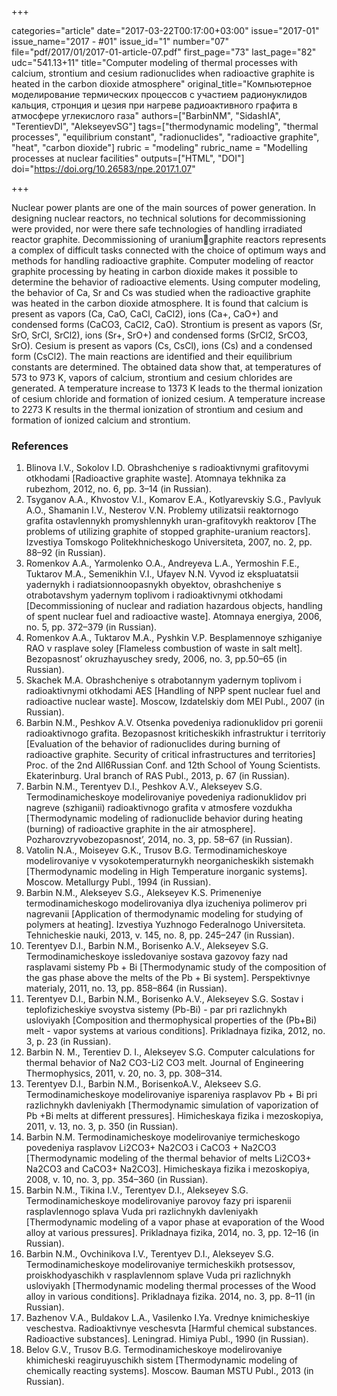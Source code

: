 +++

categories="article"
date="2017-03-22T00:17:00+03:00"
issue="2017-01"
issue_name="2017 - #01"
issue_id="1"
number="07"
file="pdf/2017/01/2017-01-article-07.pdf"
first_page="73"
last_page="82"
udc="541.13+11"
title="Computer modeling of thermal processes with calcium, strontium and cesium radionuclides when radioactive graphite is heated in the carbon dioxide atmosphere"
original_title="Компьютерное моделирование термических процессов с участием радионуклидов кальция, стронция и цезия при нагреве радиоактивного графита в атмосфере углекислого газа"
authors=["BarbinNM", "SidashIA", "TerentievDI", "AlekseyevSG"]
tags=["thermodynamic modeling", "thermal processes", "equilibrium constant", "radionuclides", "radioactive graphite", "heat", "carbon dioxide"]
rubric = "modeling"
rubric_name = "Modelling processes at nuclear facilities"
outputs=["HTML", "DOI"]
doi="https://doi.org/10.26583/npe.2017.1.07"

+++

Nuclear power plants are one of the main sources of power generation. In designing nuclear reactors, no technical solutions for decommissioning were provided, nor were there safe technologies of handling irradiated reactor graphite. Decommissioning of uraniumgraphite reactors represents a complex of difficult tasks connected with the choice of optimum ways and methods for handling radioactive graphite. Computer modeling of reactor graphite processing by heating in carbon dioxide makes it possible to determine the behavior of radioactive elements. Using computer modeling, the behavior of Ca, Sr and Cs was studied when the radioactive graphite was heated in the carbon dioxide atmosphere. It is found that calcium is present as vapors (Ca, CaO, CaCl, CaCl2), ions (Ca+, CaO+) and condensed forms (CaCO3, CaCl2, CaO). Strontium is present as vapors (Sr, SrO, SrCl, SrCl2), ions (Sr+, SrO+) and condensed forms (SrCl2, SrCO3, SrO). Cesium is present as vapors (Cs, CsCl), ions (Cs) and a condensed form (CsCl2). The main reactions are identified and their equilibrium constants are determined. The obtained data show that, at temperatures of 573 to 973 K, vapors of calcium, strontium and cesium chlorides are generated. A temperature increase to 1373 K leads to the thermal ionization of cesium chloride and formation of ionized cesium. A temperature increase to 2273 K results in the thermal ionization of strontium and cesium and formation of ionized calcium and strontium.

### References

1. Blinova I.V., Sokolov I.D. Obrashcheniye s radioaktivnymi grafitovymi otkhodami [Radioactive graphite waste]. Atomnaya tekhnika za rubezhom, 2012, no. 6, pp. 3–14 (in Russian).
2. Tsyganov А.А., Khvostov V.I., Komarov Е.А., Kotlyarevskiy S.G., Pavlyuk А.О., Shamanin I.V., Nesterov V.N. Problemy utilizatsii reaktornogo grafita ostavlennykh promyshlennykh uran-grafitovykh reaktorov [The problems of utilizing graphite of stopped graphite-uranium reactors]. Izvestiya Tomskogo Politekhnicheskogo Universiteta, 2007, no. 2, pp. 88–92 (in Russian).
3. Romenkov A.A., Yarmolenko O.A., Andreyeva L.A., Yermoshin F.E., Tuktarov M.A., Semenikhin V.I., Ufayev N.N. Vyvod iz ekspluatatsii yadernykh i radiatsionnoopasnykh obyektov, obrashcheniye s otrabotavshym yadernym toplivom i radioaktivnymi otkhodami [Decommissioning of nuclear and radiation hazardous objects, handling of spent nuclear fuel and radioactive waste]. Atomnaya energiya, 2006, no. 5, pp. 372–379 (in Russian).
4. Romenkov A.A., Tuktarov M.A., Pyshkin V.P. Besplamennoye szhiganiye RAO v rasplave soley [Flameless combustion of waste in salt melt]. Bezopasnost’ okruzhayuschey sredy, 2006, no. 3, pp.50–65 (in Russian).
5. Skachek M.A. Obrashcheniye s otrabotannym yadernym toplivom i radioaktivnymi otkhodami AES [Handling of NPP spent nuclear fuel and radioactive nuclear waste]. Moscow, Izdatelskiy dom MEI Publ., 2007 (in Russian).
6. Barbin N.M., Peshkov A.V. Otsenka povedeniya radionuklidov pri gorenii radioaktivnogo grafita. Bezopasnost kriticheskikh infrastruktur i territoriy [Evaluation of the behavior of radionuclides during burning of radioactive graphite. Security of critical infrastructures and territories] Proc. of the 2nd All6Russian Conf. and 12th School of Young Scientists. Ekaterinburg. Ural branch of RAS Publ., 2013, p. 67 (in Russian).
7. Barbin N.M., Terentyev D.I., Peshkov A.V., Alekseyev S.G. Termodinamicheskoye modelirovaniye povedeniya radionuklidov pri nagreve (szhiganii) radioaktivnogo grafita v atmosfere vozdukha [Thermodynamic modeling of radionuclide behavior during heating (burning) of radioactive graphite in the air atmosphere]. Pozharovzryvobezopasnost’, 2014, no. 3, pp. 58–67 (in Russian).
8. Vatolin N.A., Moiseyev G.K., Trusov B.G. Termodinamicheskoye modelirovaniye v vysokotemperaturnykh neorganicheskikh sistemakh [Thermodynamic modeling in High Temperature inorganic systems]. Moscow. Metallurgy Publ., 1994 (in Russian).
9. Barbin N.M., Alekseyev S.G., Alekseyev K.S. Primeneniye termodinamicheskogo modelirovaniya dlya izucheniya polimerov pri nagrevanii [Application of thermodynamic modeling for studying of polymers at heating]. Izvestiya Yuzhnogo Federalnogo Universiteta. Tehnicheskie nauki, 2013, v. 145, no. 8, pp. 245–247 (in Russian).
10. Terentyev D.I., Barbin N.M., Borisenko A.V., Alekseyev S.G. Termodinamicheskoye issledovaniye sostava gazovoy fazy nad rasplavami sistemy Pb + Bi [Thermodynamic study of the composition of the gas phase above the melts of the Pb + Bi system]. Perspektivnye materialy, 2011, no. 13, pp. 858–864 (in Russian).
11. Terentyev D.I., Barbin N.M., Borisenko A.V., Alekseyev S.G. Sostav i teplofizicheskiye svoystva sistemy (Pb-Bi) - par pri razlichnykh usloviyakh [Composition and thermophysical properties of the (Pb+Bi) melt - vapor systems at various conditions]. Prikladnaya fizika, 2012, no. 3, p. 23 (in Russian).
12. Barbin N. M., Terentiev D. I., Alekseyev S.G. Computer calculations for thermal behavior of Na2 CO3-Li2 CO3 melt. Journal of Engineering Thermophysics, 2011, v. 20, no. 3, pp. 308–314.
13. Terentyev D.I., Barbin N.M., BorisenkoA.V., Alekseev S.G. Termodinamicheskoye modelirovaniye ispareniya rasplavov Pb + Bi pri razlichnykh davleniyakh [Thermodynamic simulation of vaporization of Pb +Bi melts at different pressures]. Himicheskaya fizika i mezoskopiya, 2011, v. 13, no. 3, p. 350 (in Russian).
14. Barbin N.M. Termodinamicheskoye modelirovaniye termicheskogo povedeniya rasplavov Li2CO3+ Na2CO3 i CaCO3 + Na2CO3 [Thermodynamic modeling of the thermal behavior of melts Li2CO3+ Na2CO3 and CaCO3+ Na2CO3]. Himicheskaya fizika i mezoskopiya, 2008, v. 10, no. 3, pp. 354–360 (in Russian).
15. Barbin N.M., Tikina I.V., Terentyev D.I., Alekseyev S.G. Termodinamicheskoye modelirovaniye parovoy fazy pri isparenii rasplavlennogo splava Vuda pri razlichnykh davleniyakh [Thermodynamic modeling of a vapor phase at evaporation of the Wood alloy at various pressures]. Prikladnaya fizika, 2014, no. 3, pp. 12–16 (in Russian).
16. Barbin N.M., Ovchinikova I.V., Terentyev D.I., Alekseyev S.G. Termodinamicheskoye modelirovaniye termicheskikh protsessov, proiskhodyaschikh v rasplavlennom splave Vuda pri razlichnykh usloviyakh [Thermodynamic modeling thermal processes of the Wood alloy in various conditions]. Prikladnaya fizika. 2014, no. 3, pp. 8–11 (in Russian).
17. Bazhenov V.A., Buldakov L.A., Vasilenko I.Ya. Vrednye knimicheskiye veschestva. Radioaktivnye veschesvta [Harmful chemical substances. Radioactive substances]. Leningrad. Himiya Publ., 1990 (in Russian).
18. Belov G.V., Trusov B.G. Termodinamicheskoye modelirovaniye khimicheski reagiruyuschikh sistem [Thermodynamic modeling of chemically reacting systems]. Moscow. Bauman MSTU Publ., 2013 (in Russian).